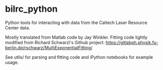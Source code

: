 # bilrc_python
Python tools for interacting with data from the Caltech Laser Resource Center data. 

Mostly translated from Matlab code by Jay Winkler. Fitting code lightly modified from Richard Schwarzl's Github project:
https://gitlabph.physik.fu-berlin.de/rschwarz/MultiExponentialFitting/

See utils/ for parsing and fitting code and iPython notebooks for example usage. 